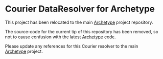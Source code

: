 # Courier DataResolver for Archetype

This project has been relocated to the main [Archetype][1] project repository.

The source-code for the current tip of this repository has been removed, so not to cause confusion with the latest [Archetype][1] code.

Please update any references for this Courier resolver to the main [Archetype][1] project.

[1]: https://github.com/imulus/Archetype